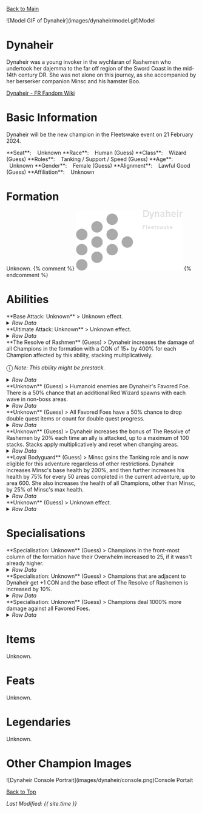 [Back to Main](index.md)

<span class="championPortraitsRow">
    <span class="championPortraitsImage">
        ![Model GIF of Dynaheir](images/dynaheir/model.gif)Model
    </span>
</span>

# Dynaheir

Dynaheir was a young invoker in the wychlaran of Rashemen who undertook her dajemma to the far off region of the Sword Coast in the mid-14th century DR. She was not alone on this journey, as she accompanied by her berserker companion Minsc and his hamster Boo.

[Dynaheir - FR Fandom Wiki](https://forgottenrealms.fandom.com/wiki/Dynaheir)

# Basic Information

Dynaheir will be the new champion in the Fleetswake event on 21 February 2024.

<span class="champStatsTableColumn">
    <span class="champStatsTableRow">
        <span class="champStatsTableInfoHeader">
            <span style="margin-right:4px;">**Seat**:</span>
        </span>
        <span class="champStatsTableInfoSmall">
            <span style="margin-left:8px;">Unknown</span>
        </span>
    </span>
    <span class="champStatsTableRow">
        <span class="champStatsTableInfoHeader">
            <span style="margin-right:4px;">**Race**:</span>
        </span>
        <span class="champStatsTableInfoSmall">
            <span style="margin-left:8px;">Human (Guess)</span>
        </span>
    </span>
    <span class="champStatsTableRow">
        <span class="champStatsTableInfoHeader">
            <span style="margin-right:4px;">**Class**:</span>
        </span>
        <span class="champStatsTableInfoSmall">
            <span style="margin-left:8px;">Wizard (Guess)</span>
        </span>
    </span>
    <span class="champStatsTableRow">
        <span class="champStatsTableInfoHeader">
            <span style="margin-right:4px;">**Roles**:</span>
        </span>
        <span class="champStatsTableInfoSmall">
            <span style="margin-left:8px;">Tanking / Support / Speed (Guess)</span>
        </span>
    </span>
    <span class="champStatsTableRow">
        <span class="champStatsTableInfoHeader">
            <span style="margin-right:4px;">**Age**:</span>
        </span>
        <span class="champStatsTableInfoSmall">
            <span style="margin-left:8px;">Unknown</span>
        </span>
    </span>
    <span class="champStatsTableRow">
        <span class="champStatsTableInfoHeader">
            <span style="margin-right:4px;">**Gender**:</span>
        </span>
        <span class="champStatsTableInfoSmall">
            <span style="margin-left:8px;">Female (Guess)</span>
        </span>
    </span>
    <span class="champStatsTableRow">
        <span class="champStatsTableInfoHeader">
            <span style="margin-right:4px;">**Alignment**:</span>
        </span>
        <span class="champStatsTableInfoSmall">
            <span style="margin-left:8px;">Lawful Good (Guess)</span>
        </span>
    </span>
    <span class="champStatsTableRow">
        <span class="champStatsTableInfoHeader">
            <span style="margin-right:4px;">**Affiliation**:</span>
        </span>
        <span class="champStatsTableInfoSmall">
            <span style="margin-left:8px;">Unknown</span>
        </span>
    </span>
</span>

# Formation

Unknown.
{% comment %}
<span class="formationBorder">
    ![Formation Layout](images/dynaheir/formation.png)
</span>
{% endcomment %}

# Abilities

<div markdown="1" class="abilityBorder"><div markdown="1" class="abilityBorderInner">
**Base Attack: Unknown**
> Unknown effect.
<details><summary><em>Raw Data</em></summary>
<p>
<pre>
</pre>
</p>
</details>
</div></div>

<div markdown="1" class="abilityBorder"><div markdown="1" class="abilityBorderInner">
**Ultimate Attack: Unknown**
> Unknown effect.
<details><summary><em>Raw Data</em></summary>
<p>
<pre>
</pre>
</p>
</details>
</div></div>

<div markdown="1" class="abilityBorder"><div markdown="1" class="abilityBorderInner">
**The Resolve of Rashmen** (Guess)
> Dynaheir increases the damage of all Champions in the formation with a CON of 15+ by 400% for each Champion affected by this ability, stacking multiplicatively.

<span style="font-size:1.2em;">ⓘ</span> *Note: This ability might be prestack.*
<details><summary><em>Raw Data</em></summary>
<p>
<pre>
{
    "id": 1849,
    "flavour_text": "",
    "description": {
        "desc": "Dynaheir increases the damage of all Champions in the formation with a CON of 15+ by $amount% for each Champion affected by this ability, stacking multiplicatively."
    },
    "effect_keys": [
        {
            "effect_string": "pre_stack_amount,400",
            "off_when_benched": true
        },
        {
            "effect_string": "hero_dps_multiplier_mult,0",
            "amount_expr": "upgrade_amount(13874,0)",
            "off_when_benched": true,
            "targets": [
                "all"
            ],
            "filter_targets": [
                {
                    "type": "stat_score",
                    "stat": "con",
                    "score": 15,
                    "check": ">="
                }
            ],
            "formation_arrows_for_effected_only": true,
            "show_bonus": true,
            "stacks_multiply": true,
            "amount_func": "mult",
            "stack_func": "per_upgrade_targets",
            "stack_func_data": {
                "upgrade_id": 13874
            },
            "amount_updated_listeners": [
                "slot_changed",
                "ability_score_changed"
            ],
            "retarget_when_any_hero_slot_changed": true,
            "use_computed_amount_for_description": true
        }
    ],
    "requirements": "",
    "graphic_id": 0,
    "properties": {
        "is_formation_ability": true,
        "owner_use_outgoing_description": true,
        "per_effect_index_bonuses": true,
        "default_bonus_index": 1,
        "indexed_effect_properties": true
    }
}
</pre>
</p>
</details>
</div></div>

<div markdown="1" class="abilityBorder"><div markdown="1" class="abilityBorderInner">
**Unknown** (Guess)
> Humanoid enemies are Dynaheir's Favored Foe. There is a 50% chance that an additional Red Wizard spawns with each wave in non-boss areas.
<details><summary><em>Raw Data</em></summary>
<p>
<pre>
{
    "id": 1850,
    "flavour_text": "",
    "description": {
        "desc": "Humanoid enemies are Dynaheir's Favored Foe. There is a $(amount___2)% chance that an additional Red Wizard spawns with each wave in non-boss areas."
    },
    "effect_keys": [
        {
            "effect_string": "favored_foe,humanoid",
            "off_when_benched": true
        },
        {
            "effect_string": "spawn_additional_monsters,50",
            "off_when_benched": true,
            "monster_ids": [
                804,
                805,
                806,
                885,
                886,
                887,
                1952,
                1953,
                1954
            ],
            "spawn_count": 1,
            "boss_areas": false,
            "monster_tag": "dynaheir_enemy_of_thay"
        }
    ],
    "requirements": "",
    "graphic_id": 0,
    "properties": {
        "is_formation_ability": true,
        "formation_circle_icon": false,
        "indexed_effect_properties": true,
        "owner_use_outgoing_description": true
    }
}
</pre>
</p>
</details>
</div></div>

<div markdown="1" class="abilityBorder"><div markdown="1" class="abilityBorderInner">
**Unknown** (Guess)
> All Favored Foes have a 50% chance to drop double quest items or count for double quest progress.
<details><summary><em>Raw Data</em></summary>
<p>
<pre>
{
    "id": 1851,
    "flavour_text": "",
    "description": {
        "desc": "All Favored Foes have a $amount% chance to drop double quest items or count for double quest progress."
    },
    "effect_keys": [
        {
            "effect_string": "chance_multiply_favored_foe_quest_rewards,50,2",
            "off_when_benched": true
        }
    ],
    "requirements": "",
    "graphic_id": 0,
    "properties": {
        "is_formation_ability": true,
        "owner_use_outgoing_description": true,
        "formation_circle_icon": false
    }
}
</pre>
</p>
</details>
</div></div>

<div markdown="1" class="abilityBorder"><div markdown="1" class="abilityBorderInner">
**Unknown** (Guess)
> Dynaheir increases the bonus of The Resolve of Rashemen by 20% each time an ally is attacked, up to a maximum of 100 stacks. Stacks apply multiplicatively and reset when changing areas.
<details><summary><em>Raw Data</em></summary>
<p>
<pre>
{
    "id": 1852,
    "flavour_text": "",
    "description": {
        "desc": "Dynaheir increases the bonus of The Resolve of Rashemen by $(not_buffed amount)% each time an ally is attacked, up to a maximum of $max_stacks stacks. Stacks apply multiplicatively and reset when changing areas."
    },
    "effect_keys": [
        {
            "effect_string": "buff_upgrade,20,13874",
            "off_when_benched": true,
            "stacks_multiply": true,
            "max_stacks": 100,
            "show_bonus": true,
            "more_triggers": [
                {
                    "trigger": "hero_attacked",
                    "target": "other",
                    "action": {
                        "type": "add_stack"
                    }
                },
                {
                    "trigger": "area_changed",
                    "action": {
                        "type": "reset_stacks"
                    }
                }
            ]
        }
    ],
    "requirements": "",
    "graphic_id": 0,
    "properties": {
        "is_formation_ability": true,
        "formation_circle_icon": false
    }
}
</pre>
</p>
</details>
</div></div>

<div markdown="1" class="abilityBorder"><div markdown="1" class="abilityBorderInner">
**Loyal Bodyguard** (Guess)
> Minsc gains the Tanking role and is now eligible for this adventure regardless of other restrictions. Dynaheir increases Minsc's base health by 200%, and then further increases his health by 75% for every 50 areas completed in the current adventure, up to area 600. She also increases the health of all Champions, other than Minsc, by 25% of Minsc's max health.
<details><summary><em>Raw Data</em></summary>
<p>
<pre>
{
    "id": 1856,
    "flavour_text": "",
    "description": {
        "desc": "Minsc gains the Tanking role and is now eligible for this adventure regardless of other restrictions. Dynaheir increases Minsc's base health by $amount%, and then further increases his health by 75% for every 50 areas completed in the current adventure, up to area 600. She also increases the health of all Champions, other than Minsc, by 25% of Minsc's max health"
    },
    "effect_keys": [
        {
            "effect_string": "dynaheir_loyal_bodyguard,200",
            "off_when_benched": true,
            "minsc_effect": "effect_def,1857",
            "minsc_health_mult_amount_expr": "base_amount+75*floor(min(highest_completed_area,600)/50)"
        },
        {
            "effect_string": "force_allow_hero",
            "off_when_benched": true,
            "hero_ids": [
                7
            ]
        }
    ],
    "requirements": "",
    "graphic_id": 0,
    "properties": {
        "is_formation_ability": true,
        "retain_on_slot_changed": true,
        "per_effect_index_bonuses": true,
        "default_bonus_index": 0,
        "indexed_effect_properties": true
    }
}
</pre>
</p>
</details>
</div></div>

<div markdown="1" class="abilityBorder"><div markdown="1" class="abilityBorderInner">
**Unknown** (Guess)
> Unknown effect.
<details><summary><em>Raw Data</em></summary>
<p>
<pre>
{
    "id": 1857,
    "flavour_text": "",
    "description": {
        "desc": ""
    },
    "effect_keys": [
        {
            "effect_string": "add_hero_tags,0,tanking"
        },
        {
            "effect_string": "health_mult,0",
            "note": "Amount for this gets updated by effect def 1856"
        },
        {
            "effect_string": "increase_health_by_source_percent,25",
            "targets": [
                "other"
            ],
            "amount_updated_listeners": [
                "max_health_changed"
            ]
        }
    ],
    "requirements": "",
    "graphic_id": 0,
    "properties": []
}
</pre>
</p>
</details>
</div></div>

# Specialisations

<div markdown="1" class="abilityBorder"><div markdown="1" class="abilityBorderInner">
**Specialisation: Unknown** (Guess)
> Champions in the front-most column of the formation have their Overwhelm increased to 25, if it wasn't already higher.
<details><summary><em>Raw Data</em></summary>
<p>
<pre>
{
    "id": 1853,
    "flavour_text": "",
    "description": {
        "desc": "Champions in the front-most column of the formation have their Overwhelm increased to $amount, if it wasn't already higher."
    },
    "effect_keys": [
        {
            "effect_string": "increase_overwhelm_to,25",
            "off_when_benched": true,
            "targets": [
                "front_column"
            ],
            "use_computed_amount_for_description": true
        }
    ],
    "requirements": "",
    "graphic_id": 0,
    "properties": {
        "is_formation_ability": true,
        "owner_use_outgoing_description": true
    }
}
</pre>
</p>
</details>
</div></div>

<div markdown="1" class="abilityBorder"><div markdown="1" class="abilityBorderInner">
**Specialisation: Unknown** (Guess)
> Champions that are adjacent to Dynaheir get +1 CON and the base effect of The Resolve of Rashemen is increased by 10%.
<details><summary><em>Raw Data</em></summary>
<p>
<pre>
{
    "id": 1854,
    "flavour_text": "",
    "description": {
        "desc": "Champions that are adjacent to Dynaheir get +1 CON and the base effect of The Resolve of Rashemen is increased by $amount%."
    },
    "effect_keys": [
        {
            "effect_string": "buff_upgrade,10,13874,0",
            "off_when_benched": true
        },
        {
            "effect_string": "increase_ability_score,con,1",
            "off_when_benched": true,
            "targets": [
                "adj"
            ]
        }
    ],
    "requirements": "",
    "graphic_id": 0,
    "properties": {
        "is_formation_ability": true,
        "per_effect_index_bonuses": true,
        "default_bonus_index": 0,
        "indexed_effect_properties": true
    }
}
</pre>
</p>
</details>
</div></div>

<div markdown="1" class="abilityBorder"><div markdown="1" class="abilityBorderInner">
**Specialisation: Unknown** (Guess)
> Champions deal 1000% more damage against all Favored Foes.
<details><summary><em>Raw Data</em></summary>
<p>
<pre>
{
    "id": 1855,
    "flavour_text": "",
    "description": {
        "desc": "Champions deal $amount% more damage against all Favored Foes."
    },
    "effect_keys": [
        {
            "effect_string": "increase_monster_damage_if_favored_foe,1000",
            "off_when_benched": true
        }
    ],
    "requirements": "",
    "graphic_id": 0,
    "properties": {
        "is_formation_ability": true,
        "formation_circle_icon": false
    }
}
</pre>
</p>
</details>
</div></div>

# Items

Unknown.

# Feats

Unknown.

# Legendaries

Unknown.

# Other Champion Images

<span class="championImagesColumn">
    <span class="championImagesRow">
        <span class="championImagesPortrait">
            ![Dynaheir Console Portrait](images/dynaheir/console.png)Console Portait
        </span>
    </span>
</span>

[Back to Top](#top)

*Last Modified: {{ site.time }}*